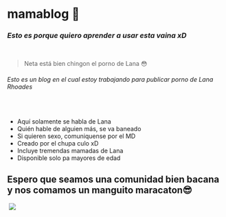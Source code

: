 # mamablog 🤠
### *Esto es porque quiero aprender a usar esta vaina xD*
​
> Neta está bien chingon el porno de Lana 😳
​
###### Esto es un blog en el cual estoy trabajando para publicar porno de Lana Rhoades
​
- Aquí solamente se habla de Lana
- Quién hable de alguien más, se va baneado
- Si quieren sexo, comuniquense por el MD
- Creado por el chupa culo xD
- Incluye tremendas mamadas de Lana
- Disponible solo pa mayores de edad​
## Espero que seamos una comunidad bien bacana y nos comamos un manguito maracaton😎
​
[![](https://miamidiario.com/wp-content/uploads/Lana-Rhoades-1.jpg)](http://https://miamidiario.com/wp-content/uploads/Lana-Rhoades-1.jpg)



